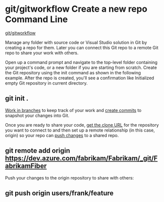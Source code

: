 # git/gitworkflow  Create a new repo      Command Line

[git/gitworkflow](https://docs.microsoft.com/en-us/azure/devops/repos/git/gitworkflow?view=azure-devops)


Manage any folder with source code or Visual Studio solution in Git by creating a repo for them. Later you can connect this Git repo to a remote Git repo to share your work with others.

Open up a command prompt and navigate to the top-level folder containing your project's code, or a new folder if you are starting from scratch. Create the Git repository using the init command as shown in the following example. After the repo is created, you'll see a confirmation like Initialized empty Git repository in current directory.

## git init .

[Work in branches](https://docs.microsoft.com/en-us/azure/devops/repos/git/branches?view=azure-devops&tabs=visual-studio) to keep track of your work and [create commits](https://docs.microsoft.com/en-us/azure/devops/repos/git/commits?view=azure-devops&tabs=visual-studio) to snapshot your changes into Git.

Once you are ready to share your code, [get the clone URL](https://docs.microsoft.com/en-us/azure/devops/repos/git/clone?view=azure-devops&tabs=visual-studio#clone_url) for the repository you want to connect to and then set up a remote relationship (in this case, origin) so your repo can [push changes](https://docs.microsoft.com/en-us/azure/devops/repos/git/creatingrepo?view=azure-devops&tabs=command-line) to a shared repo.

## git remote add origin https://dev.azure.com/fabrikam/Fabrikam/_git/FabrikamFiber

Push your changes to the origin repository to share with others:

## git push origin users/frank/feature


